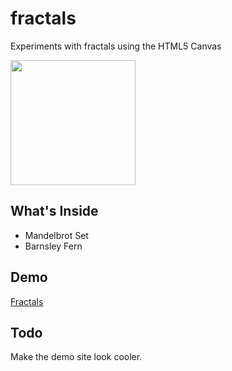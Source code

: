 # fractals
Experiments with fractals using the HTML5 Canvas

<img src="https://i.imgur.com/CvmCM8W.png?1" height="200">

## What's Inside
* Mandelbrot Set
* Barnsley Fern

## Demo
[Fractals](https://xyz.nathanhleung.com/gci-fractals/)

## Todo
Make the demo site look cooler.
